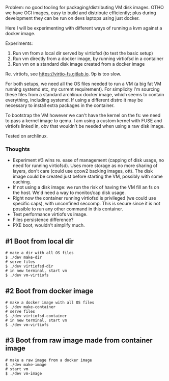 Problem: no good tooling for packaging/distributing VM disk images. OTHO we have OCI images, easy to build and distribute efficiently; plus during development they can be run on devs laptops using just docker.

Here I will be experimenting with different ways of running a kvm against a docker image.

Experiments:
1. Run vm from a local dir served by virtiofsd (to test the basic setup)
2. Run vm directly from a docker image, by running virtiofsd in a container
3. Run vm on a standard disk image created from a docker image

Re. virtiofs, see https://virtio-fs.gitlab.io. 9p is too slow.

For both setups, we need all the OS files needed to run a VM (a big fat VM running systemd etc, my current requirement). For simplicity I'm sourcing these files from a standard archlinux docker image, which seems to contain everything, including systemd. If using a different distro it may be necessary to install extra packages in the container.

To bootstrap the VM however we can't have the kernel on the fs: we need to pass a kernel image to qemu. I am using a custom kernel with FUSE and virtiofs linked in, obv that wouldn't be needed when using a raw disk image.

Tested on archlinux.

### Thoughts
- Experiment #3 wins re. ease of management (capping of disk usage, no need for running virtiofsd). Uses more storage as no more sharing of layers, don't care (could use qcow2 backing images, ott). The disk image could be created just before starting the VM, possibly with some caching.
- If not using a disk image: we run the risk of having the VM fill an fs on the host. We'd need a way to monitor/cap disk usage.
- Right now the container running virtiofsd is privileged (we could use specific caps), with unconfined seccomp. This is secure since it is not possible to run any other command in this container.
- Test performance virtiofs vs image.
- Files persistence difference?
- PXE boot, wouldn't simplify much.

## #1 Boot from local dir

```
# make a dir with all OS files
$ ./dev make-dir
# serve files
$ ./dev virtiofsd-dir
# in new terminal, start vm
$ ./dev vm-virtiofs
```

## #2 Boot from docker image

```
# make a docker image with all OS files
$ ./dev make-container
# serve files
$ ./dev virtiofsd-container
# in new terminal, start vm
$ ./dev vm-virtiofs
```

## #3 Boot from raw image made from container image

```
# make a raw image from a docker image
$ ./dev make-image
# start vm
$ ./dev vm-image
```
